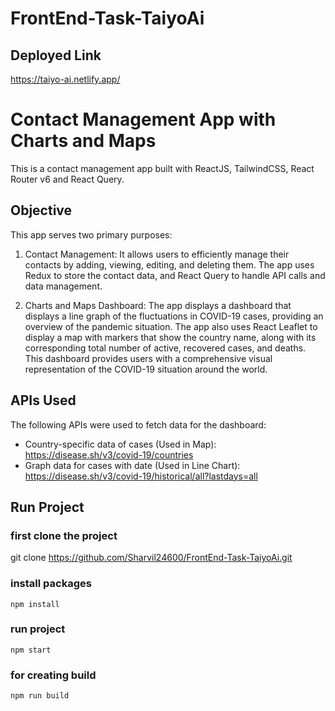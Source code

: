 # FrontEnd-Task-TaiyoAi



## Deployed Link 
   https://taiyo-ai.netlify.app/

# Contact Management App with Charts and Maps

This is a contact management app built with ReactJS, TailwindCSS, React Router v6 and React Query.

## Objective

This app serves two primary purposes:

1. Contact Management: It allows users to efficiently manage their contacts by adding, viewing, editing, and deleting them. The app uses Redux to store the contact data, and React Query to handle API calls and data management.

2. Charts and Maps Dashboard: The app displays a dashboard that displays a line graph of the fluctuations in COVID-19 cases, providing an overview of the pandemic situation. The app also uses React Leaflet to display a map with markers that show the country name, along with its corresponding total number of active, recovered cases, and deaths. This dashboard provides users with a comprehensive visual representation of the COVID-19 situation around the world.

## APIs Used

The following APIs were used to fetch data for the dashboard:

- Country-specific data of cases (Used in Map): https://disease.sh/v3/covid-19/countries
- Graph data for cases with date (Used in Line Chart): https://disease.sh/v3/covid-19/historical/all?lastdays=all


## Run Project
### first clone the project 
git clone  https://github.com/Sharvil24600/FrontEnd-Task-TaiyoAi.git
### install packages
    npm install
### run project
    npm start
### for creating build
    npm run build
